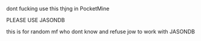 dont fucking use this thjng in PocketMine

PLEASE USE JASONDB


this is for random mf who dont know and refuse jow to work with JASONDB

